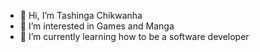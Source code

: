 - 👋 Hi, I’m Tashinga Chikwanha
- 👀 I’m interested in Games and Manga
- 🌱 I’m currently learning how to be a software developer

<!---
ItsTashi/ItsTashi is a ✨ special ✨ repository because its `README.md` (this file) appears on your GitHub profile.
You can click the Preview link to take a look at your changes.
--->
